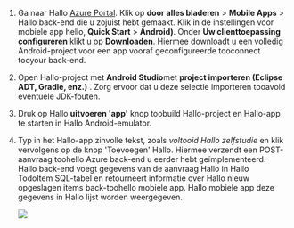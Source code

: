 
1. Ga naar Hallo [Azure Portal]. Klik op **door alles bladeren** > **Mobile Apps** > Hallo back-end die u zojuist hebt gemaakt. Klik in de instellingen voor mobiele app hello, **Quick Start** > **Android)**. Onder **Uw clienttoepassing configureren** klikt u op **Downloaden**. Hiermee downloadt u een volledig Android-project voor een app vooraf geconfigureerde tooconnect tooyour back-end. 
2. Open Hallo-project met **Android Studio**met **project importeren (Eclipse ADT, Gradle, enz.)** . Zorg ervoor dat u deze selectie importeren tooavoid eventuele JDK-fouten.
3. Druk op Hallo **uitvoeren 'app'** knop toobuild Hallo-project en Hallo-app te starten in Hallo Android-emulator.
4. Typ in het Hallo-app zinvolle tekst, zoals *voltooid Hallo zelfstudie* en klik vervolgens op de knop 'Toevoegen' Hallo. Hiermee verzendt een POST-aanvraag toohello Azure back-end u eerder hebt geïmplementeerd. Hallo back-end voegt gegevens van de aanvraag Hallo in Hallo TodoItem SQL-tabel en retourneert informatie over Hallo nieuw opgeslagen items back-toohello mobiele app. Hallo mobiele app deze gegevens in Hallo lijst worden weergegeven. 
   
    ![](./media/app-service-mobile-android-quickstart/mobile-quickstart-startup-android.png)

[Azure Portal]: https://portal.azure.com/
